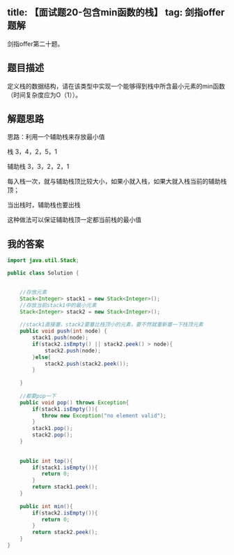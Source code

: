 title: 【面试题20-包含min函数的栈】
tag: 剑指offer题解
---
剑指offer第二十题。
<!-- more -->

## 题目描述

定义栈的数据结构，请在该类型中实现一个能够得到栈中所含最小元素的min函数（时间复杂度应为O（1））。

## 解题思路

思路：利用一个辅助栈来存放最小值

栈 3，4，2，5，1

辅助栈 3，3，2，2，1

每入栈一次，就与辅助栈顶比较大小，如果小就入栈，如果大就入栈当前的辅助栈顶；

当出栈时，辅助栈也要出栈

这种做法可以保证辅助栈顶一定都当前栈的最小值

## 我的答案




```java
import java.util.Stack;

public class Solution {

    
    //存放元素
    Stack<Integer> stack1 = new Stack<Integer>();
    //存放当前stack1中的最小元素
    Stack<Integer> stack2 = new Stack<Integer>();
    
    //stack1直接塞，stack2要塞比栈顶小的元素，要不然就重新塞一下栈顶元素
    public void push(int node) {
        stack1.push(node);
        if(stack2.isEmpty() || stack2.peek() > node){
            stack2.push(node);
        }else{
            stack2.push(stack2.peek());
        }
        
    }
    
    //都要pop一下
    public void pop() throws Exception{
        if(stack1.isEmpty()){
           throw new Exception("no element valid"); 
        }
        stack1.pop();
        stack2.pop();
    }
    
    
    public int top(){
        if(stack1.isEmpty()){
           return 0;
        }
        return stack1.peek();
    }
    
    public int min(){
        if(stack2.isEmpty()){
           return 0;
        }
        return stack2.peek();
    }
}
```
